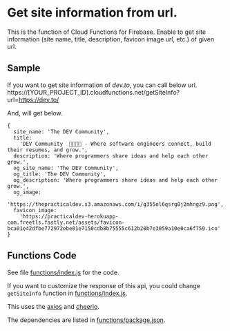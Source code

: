 # Get site information from url.
This is the function of Cloud Functions for Firebase.
Enable to get site information (site name, title, description, favicon image url, etc.) of given url.

## Sample
If you want to get site information of _dev.to_, you can call below url.
https://[YOUR_PROJECT_ID].cloudfunctions.net/getSiteInfo?url=https://dev.to/

And, will get below.
```
{
  site_name: 'The DEV Community',
  title:
    'DEV Community  👩‍💻👨‍💻 - Where software engineers connect, build their resumes, and grow.',
  description: 'Where programmers share ideas and help each other grow.',
  og_site_name: 'The DEV Community',
  og_title: 'The DEV Community',
  og_description: 'Where programmers share ideas and help each other grow.',
  og_image:
    'https://thepracticaldev.s3.amazonaws.com/i/g355ol6qsrg0j2mhngz9.png',
  favicon_image:
    'https://practicaldev-herokuapp-com.freetls.fastly.net/assets/favicon-bca01e42dfbe772972ebe01e7150cdb8b75555c612b20b7e3059a10e0ca6f759.ico'
}
```

## Functions Code

See file [functions/index.js](functions/index.js) for the code.

If you want to customize the response of this api, you could change ``getSiteInfo`` function in [functions/index.js](functions/index.js).

This uses the [axios](https://github.com/axios/axios) and [cheerio](https://github.com/cheeriojs/cheerio).

The dependencies are listed in [functions/package.json](functions/package.json).
